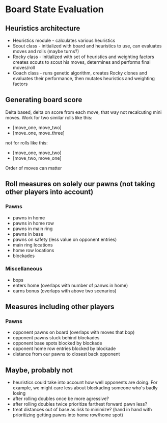 # Board State Evaluation

## Heuristics architecture

- Heuristics module - calculates various heuristics
- Scout class - initialized with board and heuristics to use,
								can evaluates moves and rolls (maybe turns?)
- Rocky class - initialized with set of heuristics and weighting factors
								creates scouts to scout his moves,
								determines and performs final moves/roll
- Coach class - runs genetic algorithm,
								creates Rocky clones and evaluates their performance,
								then mutates heuristics and weighting factors

## Generating board score

Delta based, delta on score from each move, that way not recalcuting mini
moves. Work for two similar rolls like this: 
- [move_one, move_two]
- [move_one, move_three]

not for rolls like this:

- [move_one, move_two]
- [move_two, move_one]

Order of moves can matter


## Roll measures on solely our pawns (not taking other players into account)

### Pawns

- pawns in home
- pawns in home row
- pawns in main ring
- pawns in base
- pawns on safety (less value on opponent entries)
- main ring locations
- home row locations
- blockades

### Miscellaneous

- bops
- enters home (overlaps with number of panws in home)
- earns bonus (overlaps with above two scenarios)

## Measures including other players

### Pawns

- opponent pawns on board (overlaps with moves that bop)
- opponent pawns stuck behind blockades
- opponent base spots blocked by blockade
- opponent home row entries blocked by blockade
- distance from our pawns to closest back opponent

## Maybe, probably not

- heuristics could take into account how well opponents are doing. For example,
	we might care less about blockading someone who's badly losing
- after rolling doubles once be more agressive?
- after rolling doubles twice prioritize farthest forward pawn less?
- treat distances out of base as risk to minimize? (hand in hand with
	prioritizing getting pawns into home row/home spot)